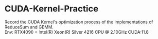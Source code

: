 # CUDA-Kernel-Practice

Record the CUDA Kernel's optimization process of the implementations of ReduceSum and GEMM.\
Env: RTX4090 + Intel(R) Xeon(R) Silver 4216 CPU @ 2.10GHz CUDA:11.8
